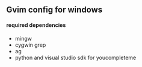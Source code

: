 ## Gvim config for windows

#### required dependencies

* mingw
* cygwin grep
* ag
* python and visual studio sdk for youcompleteme
